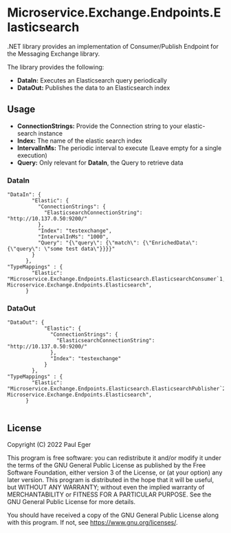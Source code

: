 # Microservice.Exchange.Endpoints.Elasticsearch

.NET library provides an implementation of Consumer/Publish Endpoint for the Messaging Exchange library.

The library provides the following:
- **DataIn:** Executes an Elasticsearch query periodically
- **DataOut:** Publishes the data to an Elasticsearch index

## Usage

- **ConnectionStrings:** Provide the Connection string to your elastic-search instance
- **Index:** The name of the elastic search index
- **IntervalInMs:** The periodic interval to execute (Leave empty for a single execution)
- **Query:** Only relevant for **DataIn**, the Query to retrieve data

### DataIn

```
"DataIn": {
        "Elastic": {
          "ConnectionStrings": {
            "ElasticsearchConnectionString": "http://10.137.0.50:9200/"
          },
          "Index": "testexchange",
          "IntervalInMs": "1000",
          "Query": "{\"query\": {\"match\": {\"EnrichedData\": {\"query\": \"some test data\"}}}}" 
        } 
      },
"TypeMappings" : {
        "Elastic": "Microservice.Exchange.Endpoints.Elasticsearch.ElasticsearchConsumer`1, Microservice.Exchange.Endpoints.Elasticsearch",
      }
```

### DataOut

```
"DataOut": {
            "Elastic": {
              "ConnectionStrings": {
                "ElasticsearchConnectionString": "http://10.137.0.50:9200/"
              },
              "Index": "testexchange"
            }
        },
"TypeMappings" : {
        "Elastic": "Microservice.Exchange.Endpoints.Elasticsearch.ElasticsearchPublisher`2, Microservice.Exchange.Endpoints.Elasticsearch",
      }
      
```


## License

Copyright (C) 2022  Paul Eger

This program is free software: you can redistribute it and/or modify
it under the terms of the GNU General Public License as published by
the Free Software Foundation, either version 3 of the License, or
(at your option) any later version.
This program is distributed in the hope that it will be useful,
but WITHOUT ANY WARRANTY; without even the implied warranty of
MERCHANTABILITY or FITNESS FOR A PARTICULAR PURPOSE.  See the
GNU General Public License for more details.

You should have received a copy of the GNU General Public License
along with this program.  If not, see <https://www.gnu.org/licenses/>.